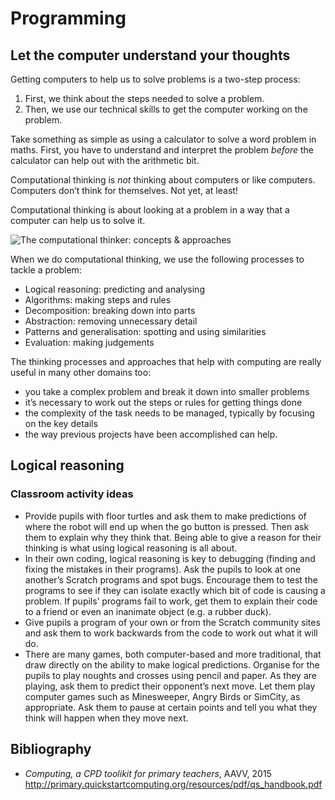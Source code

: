 # Programming

## Let the computer understand your thoughts

Getting computers to help us to solve problems is a two-step process:

1. First, we think about the steps needed to solve a problem. 
2. Then, we use our technical skills to get the computer working on the problem. 

Take something as simple as using a calculator to solve a word problem in maths. First, you have to understand and interpret the problem _before_ the calculator can help out with the arithmetic bit. 

Computational thinking is _not_ thinking about computers or like computers. Computers don’t think for themselves. Not yet, at least! 

Computational thinking is about looking at a problem in a way that a computer can help us to solve it. 

![The computational thinker: concepts & approaches](images/computational-thinker.png)

When we do computational thinking, we use the following processes to tackle a problem: 

- Logical reasoning: predicting and analysing 
- Algorithms: making steps and rules
- Decomposition: breaking down into parts 
- Abstraction: removing unnecessary detail 
- Patterns and generalisation: spotting and using similarities
- Evaluation: making judgements

The thinking processes and approaches that help with computing are really useful in many other domains too:

- you take a complex problem and break it down into smaller problems
- it’s necessary to work out the steps or rules for getting things done
- the complexity of the task needs to be managed, typically by focusing on the key details 
- the way previous projects have been accomplished can help. 

## Logical reasoning

### Classroom activity ideas 

- Provide pupils with floor turtles and ask them to make predictions of where the robot will end up when the go button is pressed. Then ask them to explain why they think that. Being able to give a reason for their thinking is what using logical reasoning is all about.
- In their own coding, logical reasoning is key to debugging (finding and fixing the mistakes in their programs). Ask the pupils to look at one another’s Scratch programs and spot bugs. Encourage them to test the programs to see if they can isolate exactly which bit of code is causing a problem. If pupils’ programs fail to work, get them to explain their code to a friend or even an inanimate object (e.g. a rubber duck).
- Give pupils a program of your own or from the Scratch community sites and ask them to work backwards from the code to work out what it will do.
- There are many games, both computer-based and more traditional, that draw directly on the ability to make logical predictions. Organise for the pupils to play noughts and crosses using pencil and paper. As they are playing, ask them to predict their opponent’s next move. Let them play computer games such as Minesweeper, Angry Birds or SimCity, as appropriate. Ask them to pause at certain points and tell you what they think will happen when they move next.



## Bibliography

- _Computing, a CPD toolikit for primary teachers_, AAVV, 2015  
  <http://primary.quickstartcomputing.org/resources/pdf/qs_handbook.pdf>
